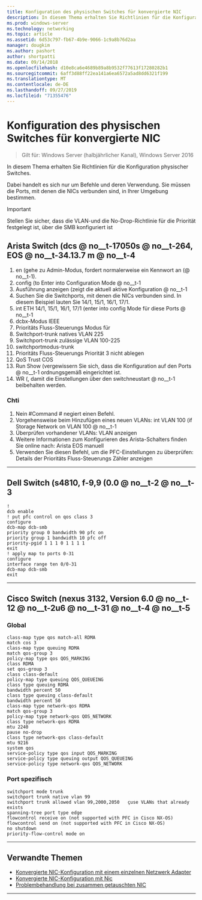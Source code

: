 ```yaml
---
title: Konfiguration des physischen Switches für konvergierte NIC
description: In diesem Thema erhalten Sie Richtlinien für die Konfiguration physischer Switches.
ms.prod: windows-server
ms.technology: networking
ms.topic: article
ms.assetid: 6d53c797-fb67-4b9e-9066-1c9a8b76d2aa
manager: dougkim
ms.author: pashort
author: shortpatti
ms.date: 09/14/2018
ms.openlocfilehash: d10e8ca6e4689b89a8b9532f77613f17280282b1
ms.sourcegitcommit: 6aff3d88ff22ea141a6ea6572a5ad8dd6321f199
ms.translationtype: MT
ms.contentlocale: de-DE
ms.lasthandoff: 09/27/2019
ms.locfileid: "71355476"
---
```

# <a name="physical-switch-configuration-for-converged-nic"></a>Konfiguration des physischen Switches für konvergierte NIC

>Gilt für: Windows Server (halbjährlicher Kanal), Windows Server 2016

In diesem Thema erhalten Sie Richtlinien für die Konfiguration physischer Switches. 


Dabei handelt es sich nur um Befehle und deren Verwendung. Sie müssen die Ports, mit denen die NICs verbunden sind, in Ihrer Umgebung bestimmen. 

>[!IMPORTANT]
>Stellen Sie sicher, dass die VLAN-und die No-Drop-Richtlinie für die Priorität festgelegt ist, über die SMB konfiguriert ist

## <a name="arista-switch-dcs-7050s-64-eos-4137m"></a>Arista Switch \(dcs @ no__t-17050s @ no__t-264, EOS @ no__t-34.13.7 m @ no__t-4

1.  en \(gehe zu Admin-Modus, fordert normalerweise ein Kennwort an (@ no__t-1).
2.  config \(to Enter into Configuration Mode @ no__t-1
3.  Ausführung anzeigen \(zeigt die aktuell aktive Konfiguration @ no__t-1
4.  Suchen Sie die Switchports, mit denen die NICs verbunden sind. In diesem Beispiel lauten Sie 14/1, 15/1, 16/1, 17/1.
5.  int ETH 14/1, 15/1, 16/1, 17/1 \(enter into config Mode für diese Ports @ no__t-1
6.  dcbx-Modus IEEE
7.  Prioritäts Fluss-Steuerungs Modus für
8.  Switchport-trunk natives VLAN 225
9.  Switchport-trunk zulässige VLAN 100-225
10. switchportmodus-trunk
11. Prioritäts Fluss-Steuerungs Priorität 3 nicht ablegen
12. QoS Trust COS
13. Run Show \(vergewissern Sie sich, dass die Konfiguration auf den Ports @ no__t-1 ordnungsgemäß eingerichtet ist.
14. WR \(, damit die Einstellungen über den switchneustart @ no__t-1 beibehalten werden.

### <a name="tips"></a>Chti
1.  Nein #Command # negiert einen Befehl.
2.  Vorgehensweise beim Hinzufügen eines neuen VLANs: int VLAN 100 \(if Storage Network on VLAN 100 @ no__t-1
3.  Überprüfen vorhandener VLANs: VLAN anzeigen
4.  Weitere Informationen zum Konfigurieren des Arista-Schalters finden Sie online nach: Arista EOS manuell
5.  Verwenden Sie diesen Befehl, um die PFC-Einstellungen zu überprüfen: Details der Prioritäts Fluss-Steuerungs Zähler anzeigen

--- 

## <a name="dell-switch-s4810-ftos-99-00"></a>Dell Switch \(s4810, f-9,9 \(0.0 @ no__t-2 @ no__t-3

    
    !
    dcb enable
    ! put pfc control on qos class 3
    configure
    dcb-map dcb-smb
    priority group 0 bandwidth 90 pfc on
    priority group 1 bandwidth 10 pfc off
    priority-pgid 1 1 1 0 1 1 1 1
    exit
    ! apply map to ports 0-31
    configure
    interface range ten 0/0-31
    dcb-map dcb-smb
    exit
    
--- 

## <a name="cisco-switch-nexus-3132-version-602u61"></a>Cisco Switch \(nexus 3132, Version 6.0 @ no__t-12 @ no__t-2u6 @ no__t-31 @ no__t-4 @ no__t-5

### <a name="global"></a>Global
    
    class-map type qos match-all RDMA
    match cos 3
    class-map type queuing RDMA
    match qos-group 3
    policy-map type qos QOS_MARKING
    class RDMA
    set qos-group 3
    class class-default
    policy-map type queuing QOS_QUEUEING
    class type queuing RDMA
    bandwidth percent 50
    class type queuing class-default
    bandwidth percent 50
    class-map type network-qos RDMA
    match qos-group 3
    policy-map type network-qos QOS_NETWORK
    class type network-qos RDMA
    mtu 2240
    pause no-drop
    class type network-qos class-default
    mtu 9216
    system qos
    service-policy type qos input QOS_MARKING
    service-policy type queuing output QOS_QUEUEING
    service-policy type network-qos QOS_NETWORK
    

### <a name="port-specific"></a>Port spezifisch

    
    switchport mode trunk
    switchport trunk native vlan 99
    switchport trunk allowed vlan 99,2000,2050   çuse VLANs that already exists
    spanning-tree port type edge
    flowcontrol receive on (not supported with PFC in Cisco NX-OS)
    flowcontrol send on (not supported with PFC in Cisco NX-OS)
    no shutdown
    priority-flow-control mode on
    
--- 

## <a name="related-topics"></a>Verwandte Themen

- [Konvergierte NIC-Konfiguration mit einem einzelnen Netzwerk Adapter](cnic-single.md)
- [Konvergierte NIC-Konfiguration mit Nic](cnic-datacenter.md)
- [Problembehandlung bei zusammen getauschten NIC](cnic-app-troubleshoot.md)

--- 